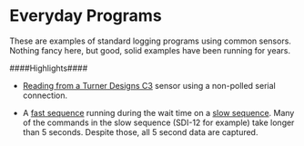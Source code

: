 Everyday Programs
================

These are examples of standard logging programs using common sensors. Nothing fancy here, but good, solid examples have been running for years.

####Highlights####

* [Reading from a Turner Designs C3](CB.CR1#L64-L68) sensor using a non-polled serial connection. 

* A [fast sequence](ME.CR1#L204) running during the wait time on a [slow sequence](ME.CR1#L256). Many of the commands in the slow sequence (SDI-12 for example) take longer than 5 seconds. Despite those, all 5 second data are captured.
